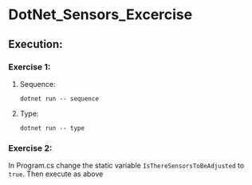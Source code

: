 # DotNet_Sensors_Excercise

## Execution:

### Exercise 1:
1. Sequence:
 
    `dotnet run -- sequence`

2. Type:
   
   `dotnet run -- type`

### Exercise 2:

In Program.cs change the static variable `IsThereSensorsToBeAdjusted` to `true`. Then execute as above
